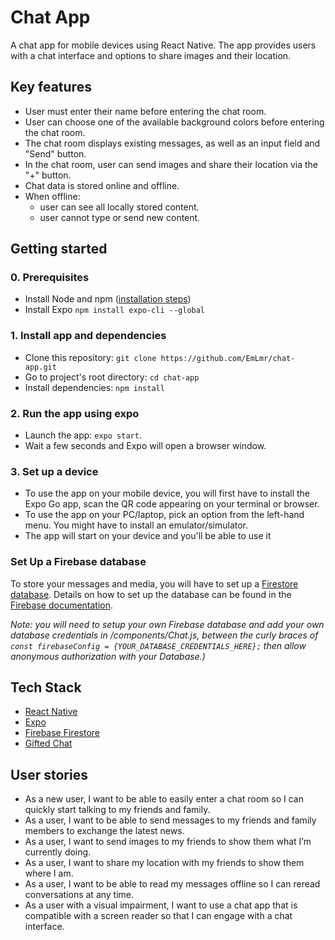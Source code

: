 # Chat App

A chat app for mobile devices using React Native. The app provides users with a chat interface and options to share images and their location.

## Key features

-   User must enter their name before entering the chat room.
-   User can choose one of the available background colors before entering the chat room.
-   The chat room displays existing messages, as well as an input field and "Send" button.
-   In the chat room, user can send images and share their location via the "+" button.
-   Chat data is stored online and offline.
-   When offline:
    -   user can see all locally stored content.
    -   user cannot type or send new content.

## Getting started

### 0. Prerequisites

-   Install Node and npm ([installation steps](https://nodejs.org/en/download/))
-   Install Expo `npm install expo-cli --global`

### 1. Install app and dependencies

-   Clone this repository: `git clone https://github.com/EmLmr/chat-app.git`
-   Go to project's root directory: `cd chat-app`
-   Install dependencies: `npm install`

### 2. Run the app using expo

-   Launch the app: `expo start`.
-   Wait a few seconds and Expo will open a browser window.

### 3. Set up a device

-   To use the app on your mobile device, you will first have to install the Expo Go app, scan the QR code appearing on your terminal or browser.
-   To use the app on your PC/laptop, pick an option from the left-hand menu. You might have to install an emulator/simulator.
-   The app will start on your device and you'll be able to use it

### Set Up a Firebase database

To store your messages and media, you will have to set up a [Firestore database](https://firebase.google.com/). Details on how to set up the database can be found in the [Firebase documentation](https://firebase.google.com/docs).

_Note: you will need to setup your own Firebase database and add your own database credentials in /components/Chat.js, between the curly braces of `const firebaseConfig = {YOUR_DATABASE_CREDENTIALS_HERE};` then allow anonymous authorization with your Database.)_

## Tech Stack

-   [React Native](https://reactnative.dev/)
-   [Expo](https://expo.dev/)
-   [Firebase Firestore](https://firebase.google.com/)
-   [Gifted Chat](https://github.com/FaridSafi/react-native-gifted-chat)

## User stories

-   As a new user, I want to be able to easily enter a chat room so I can quickly start talking to my friends and family.
-   As a user, I want to be able to send messages to my friends and family members to exchange the latest news.
-   As a user, I want to send images to my friends to show them what I’m currently doing.
-   As a user, I want to share my location with my friends to show them where I am.
-   As a user, I want to be able to read my messages offline so I can reread conversations at any time.
-   As a user with a visual impairment, I want to use a chat app that is compatible with a screen reader so that I can engage with a chat interface.
